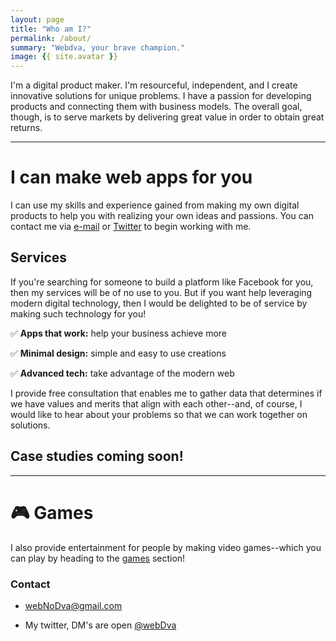 ```yaml
---
layout: page
title: "Who am I?"
permalink: /about/
summary: "Webdva, your brave champion."
image: {{ site.avatar }}
---
```


I'm a digital product maker. I'm resourceful, independent, and I create innovative solutions for unique problems. I have a passion for developing products and connecting them with business models. The overall goal, though, is to serve markets by delivering great value in order to obtain great returns.

---

# I can make web apps for you

I can use my skills and experience gained from making my own digital products to help you with realizing your own ideas and passions. You can contact me via [e-mail](mailto:webNoDva@gmail.com) or [Twitter](https://twitter.com/webDva) to begin working with me.

## Services

If you're searching for someone to build a platform like Facebook for you, then my services will be of no use to you. But if you want help leveraging modern digital technology, then I would be delighted to be of service by making such technology for you!

✅ **Apps that work:** help your business achieve more

✅ **Minimal design:** simple and easy to use creations

✅ **Advanced tech:** take advantage of the modern web

I provide free consultation that enables me to gather data that determines if we have values and merits that align with each other--and, of course, I would like to hear about your problems so that we can work together on solutions.

## Case studies coming soon!

---

# 🎮 Games

I also provide entertainment for people by making video games--which you can play by heading to the [games](/games/) section!

### Contact

 * [webNoDva@gmail.com](mailto:webNoDva@gmail.com)

 * My twitter, DM's are open [@webDva](https://twitter.com/webDva)